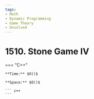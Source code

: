 ```yaml
---
tags:
- Math
- Dynamic Programming
- Game Theory
- Unsolved
---
```



# 1510. Stone Game IV

=== "C++"

    **Time:** $O()$

    **Space:** $O()$

    ``` c++
    ```